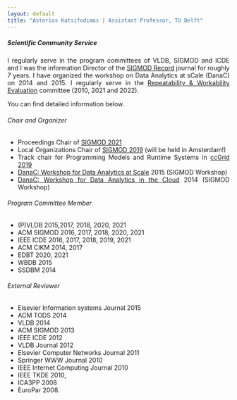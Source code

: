 ```yaml
---
layout: default
title: "Asterios Katsifodimos | Assistant Professor, TU Delft"
---
```


<div id="service" class="row">
<div  style="text-align: justify;" class="col-sm-12">
<h5>Scientific Community Service</h5>

<section markdown="1">

I regularly serve in the program committees of VLDB, SIGMOD and ICDE and I was the information Director of the <a href="http://www.sigmod.org/publications/sigmod-record/">SIGMOD Record</a> journal for roughly 7 years. I have organized the workshop on Data Analytics at sCale (DanaC) on 2014 and 2015. I regularly serve  in the <a href="https://reproducibility.sigmod.org">Repeatability &amp; Workability Evaluation</a> committee (2010, 2021 and 2022). 

You can find detailed information below.

###### Chair and Organizer
- Proceedings Chair of <a href="http://sigmod2021.org">SIGMOD 2021</a>
- Local Organizations Chair of <a href="http://sigmod2019.org">SIGMOD 2019</a> (will be held in Amsterdam!)
- Track chair for Programming Models and Runtime Systems in <a href="http://www.ccgrid2019.org/">ccGrid 2019</a>
- <a href="http://danac.org">DanaC: Workshop for Data Analytics at Scale</a> 2015 (SIGMOD Workshop)
- <a href="http://www.sigmod2014.org/danac/">DanaC: Workshop for Data Analytics in the Cloud</a> 2014 (SIGMOD Workshop)

###### Program Committee Member
- (P)VLDB 2015,2017, 2018, 2020, 2021
- ACM SIGMOD 2016, 2017, 2018, 2020, 2021
- IEEE ICDE 2016, 2017, 2018, 2019, 2021
- ACM CIKM 2014, 2017
- EDBT 2020, 2021
- WBDB 2015
- SSDBM 2014

###### External Reviewer

- Elsevier Information systems Journal 2015
- ACM TODS 2014
- VLDB 2014 
- ACM SIGMOD 2013 
- IEEE ICDE 2012 
- VLDB Journal 2012
- Elsevier Computer Networks Journal 2011 
- Springer WWW Journal 2010
- IEEE Internet Computing Journal 2010
- IEEE TKDE 2010, 
- ICA3PP 2008
- EuroPar 2008.
</section>

</div>
</div>